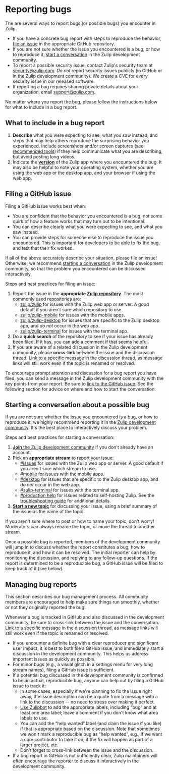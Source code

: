 # Reporting bugs

The are several ways to report bugs (or possible bugs) you encounter in Zulip.

- If you have a concrete bug report with steps to reproduce the behavior, [file an
  issue](#filing-a-github-issue) in the appropriate GitHub repository.
- If you are not sure whether the issue you encountered is a bug, or how to
  reproduce it, [start a
  conversation](#starting-a-conversation-about-a-possible-bug) in the Zulip
  development community.
- To report a possible security issue, contact Zulip's security team at
  [security@zulip.com](mailto:security@zulip.com). _Do not_ report security issues
  publicly (in GitHub or in the Zulip development community). We create a CVE for
  every security issue in our released software.
- If reporting a bug requires sharing private details about your
  organization, email [support@zulip.com](mailto:support@zulip.com).

No matter where you report the bug, please follow the instructions below for
what to include in a bug report.

## What to include in a bug report

1. **Describe** what you were expecting to see, what you saw instead, and steps
   that may help others reproduce the surprising behavior you experienced.
   Include screenshots and/or screen captures (see [recommended
   tools](../tutorials/screenshot-and-gif-software.md)) if they help
   communicate what you are describing, but avoid posting long videos.
1. Indicate the **[version](https://zulip.com/help/view-zulip-version)** of the
   Zulip app where you encountered the bug. It may also be helpful to note your
   operating system, whether you are using the web app or the desktop app, and
   your browser if using the web app.

## Filing a GitHub issue

Filing a GitHub issue works best when:

- You are confident that the behavior you encountered is a bug, not some quirk
  of how a feature works that may turn out to be intentional.
- You can describe clearly what you were expecting to see, and what you saw instead.
- You can provide steps for someone else to reproduce the issue you encountered.
  This is important for developers to be able to fix the bug, and test that
  their fix worked.

If all of the above accurately describe your situation, please file an issue!
Otherwise, we recommend [starting a
conversation](#starting-a-conversation-about-a-possible-bug) in the Zulip
development community, so that the problem you encountered can be discussed
interactively.

Steps and best practices for filing an issue:

1. Report the issue in the **appropriate [Zulip
   repository](https://github.com/zulip)**. The most commonly used repositories
   are:
   - [zulip/zulip](https://github.com/zulip/zulip/issues) for issues with the
     Zulip web app or server. A good default if you aren't sure which repository
     to use.
   - [zulip/zulip-mobile](https://github.com/zulip/zulip-mobile/issues) for
     issues with the mobile apps.
   - [zulip/zulip-desktop](https://github.com/zulip/zulip-desktop/issues) for
     issues that are specific to the Zulip desktop app, and _do not_ occur in
     the web app.
   - [zulip/zulip-terminal](https://github.com/zulip/zulip-terminal/issues) for
     issues with the terminal app.
2. Do a **quick search** of the repository to see if your issue has already
   been filed. If it has, you can add a comment if that seems helpful.
3. If you are aware of a related discussion in the Zulip development community,
   please **cross-link** between the issue and the discussion thread. [Link to a
   specific
   message](https://zulip.com/help/link-to-a-message-or-conversation#get-a-link-to-a-specific-message)
   in the discussion thread, as message links will still work even if the topic is
   renamed or resolved.

To encourage prompt attention and discussion for a bug report you have filed,
you can send a message in the Zulip development community with the key points
from your report. Be sure to [link to the GitHub
issue](https://zulip.com/development-community/#linking-to-github-issues-and-pull-requests).
See the following section for advice on where and how to start the conversation.

## Starting a conversation about a possible bug

If you are not sure whether the issue you encountered is a bug, or how to
reproduce it, we highly recommend reporting it in the [Zulip development
community](https://zulip.com/development-community/). It's the best place to
interactively discuss your problem.

Steps and best practices for starting a conversation:

1. [**Join** the Zulip development
   community](https://zulip.com/development-community/) if you don't already
   have an account.
2. Pick an **appropriate stream** to report your issue:
   - [#issues](https://chat.zulip.org/#narrow/stream/9-issues) for issues with
     the Zulip web app or server. A good default if you aren't sure which stream
     to use.
   - [#mobile](https://chat.zulip.org/#narrow/stream/48-mobile) for issues with
     the mobile apps.
   - [#desktop](https://chat.zulip.org/#narrow/stream/16-desktop) for issues
     that are specific to the Zulip desktop app, and _do not_ occur in the web
     app.
   - [#zulip-terminal](https://chat.zulip.org/#narrow/stream/206-zulip-terminal)
     for issues with the terminal app.
   - [#production
     help](https://chat.zulip.org/#narrow/stream/31-production-help) for issues
     related to self-hosting Zulip. See the [troubleshooting
     guide](../production/troubleshooting.md) for additional details.
3. **[Start a new topic](https://zulip.com/help/starting-a-new-topic)** for
   discussing your issue, using a brief summary of the issue as the name of the topic.

If you aren't sure where to post or how to name your topic, don't worry!
Moderators can always rename the topic, or move the thread to another stream.

Once a possible bug is reported, members of the development community will jump
in to discuss whether the report constitutes a bug, how to reproduce it, and how
it can be resolved. The initial reporter can help by monitoring the discussion,
and replying to any follow-up questions. If the report is determined to be a
reproducible bug, a GitHub issue will be filed to keep track of it (see below).

## Managing bug reports

This section describes our bug management process. All community members are
encouraged to help make sure things run smoothly, whether or not they originally
reported the bug.

Whenever a bug is tracked in GitHub and also discussed in the development
community, be sure to cross-link between the issue and the conversation. [Link
to a specific
message](https://zulip.com/help/link-to-a-message-or-conversation#get-a-link-to-a-specific-message)
in the discussion thread, as message links will still work even if the topic is
renamed or resolved.

- If you encounter a definite bug with a clear reproducer and significant user
  impact, it is best to both file a GitHub issue, and immediately start a
  discussion in the development community. This helps us address important
  issues as quickly as possible.
- For minor bugs (e.g., a visual glitch in a settings menu for very long stream
  names), filing a GitHub issue is sufficient.
- If a potential bug discussed in the development community is confirmed to be
  an actual, reproducible bug, anyone can help out by filing a GitHub issue to
  track it:
  - In some cases, especially if we're planning to fix the issue right away, the
    issue description can be a quote from a message with a link to the
    discussion -- no need to stress over making it perfect.
  - [Use Zulipbot](../contributing/zulipbot-usage.md) to add the appropriate
    labels, including “bug” and at least one area label; leave a comment if you
    don't know what area labels to use.
  - You can add the “help wanted” label (and claim the issue if you like) if
    that is appropriate based on the discussion. Note that sometimes we won't
    mark a reproducible bug as “help wanted”, e.g., if we want a core
    contributor to take it on, if the fix will happen as part of a larger
    project, etc.
  - Don't forget to cross-link between the issue and the discussion.
- If a bug report in GitHub is not sufficiently clear, Zulip maintainers will
  often encourage the reporter to discuss it interactively in the development
  community.
